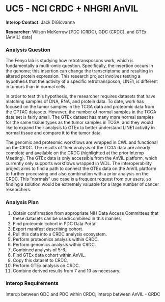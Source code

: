 # UC5 -  NCI CRDC + NHGRI AnVIL

**Interop Contact**: Jack DiGiovanna

**Researcher**: Wilson McKerrow [PDC (CRDC), GDC (CRDC), and GTEx (AnVIL) data]

### Analysis Question

The Fenyo lab is studying how retrotransposons work, which is fundamentally a multi-omic question. Specifically, the insertion occurs in the genome; this insertion can change the transcriptome and resulting in altered protein expression. This research project involves testing a hypothesis that the activity of a specific retrotransposon, LINE1, is different in tumors than in normal cells.
 
 In order to test this hypothesis, the researcher requires datasets that have matching samples of DNA, RNA, and protein data. To date,  work has focused on the tumor samples in the TCGA data and proteomic data from the CPTAC datasets. However, the number of normal samples in the TCGA data set is fairly small. The GTEx dataset has many more normal samples for the same tissue types as the tumor samples in TCGA, and they would like to expand their analysis to GTEx to better understand LINE1 activity in normal tissue and compare it to the tumor data.

The genomic and proteomic workflows are wrapped in CWL and functional on the CRDC. The results of their analysis of the TCGA data are already complete and available on the CRDC (highlighted at the prior Interop Meeting). The GTEx data is only accessible from the AnVIL platform, which currently only supports workflows wrapped in WDL. The interoperability project aims to find a path to connect the GTEx data on the AnVIL platform to further processing and also combination with a prior analysis on the CRDC. This “normals” use case is a frequent request from our users, so finding a solution would be extremely valuable for a large number of cancer researchers.

### Analysis Plan

1. Obtain confirmation from appropriate NIH Data Access Committees that these datasets can be used/combined in this manner.
1. Find proteomic cohort in PDC Data Portal.
1. Export manifest describing cohort.
1. Pull this data into a CRDC analysis ecosystem.
1. Perform proteomics analysis within CRDC.
1. Perform genomics analysis within CRDC.
1. Combined analysis of 5-6.
1. Find GTEx data cohort within AnVIL.
1. Copy this dataset to CRDC.
1. Perform GTEx analysis on CRDC.
1. Combine derived results from 7 and 10 as necessary.

### Interop Requirements
Interop between GDC and PDC within CRDC; interop between AnVIL - CRDC
